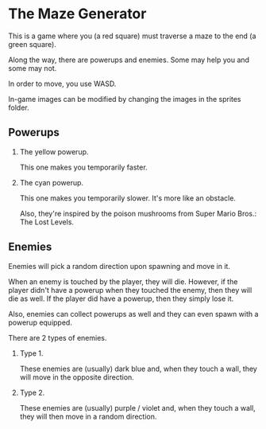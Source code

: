 # The Maze Generator

This is a game where you (a red square) must traverse a maze to the end (a green square).

Along the way, there are powerups and enemies. Some may help you and some may not.

In order to move, you use WASD.

In-game images can be modified by changing the images in the sprites folder.

## Powerups

1. The yellow powerup.

    This one makes you temporarily faster.

2. The cyan powerup.

    This one makes you temporarily slower. It's more like an obstacle.

    Also, they're inspired by the poison mushrooms from Super Mario Bros.: The Lost Levels.

## Enemies

Enemies will pick a random direction upon spawning and move in it.

When an enemy is touched by the player, they will die. However, if
the player didn't have a powerup when they touched the enemy, then
they will die as well. If the player did have a powerup, then they
simply lose it.

Also, enemies can collect powerups as well and they can even spawn
with a powerup equipped.

There are 2 types of enemies.

1. Type 1.

    These enemies are (usually) dark blue and, when they touch a wall, they will move in the opposite direction.

2. Type 2.

    These enemies are (usually) purple / violet and, when they touch a wall, they will then move in a random direction.
